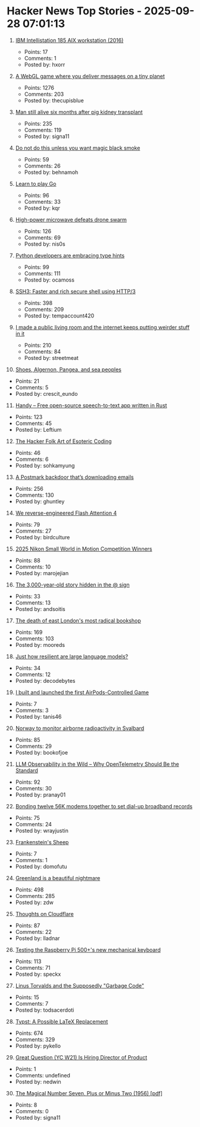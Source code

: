 # Hacker News Top Stories - 2025-09-28 07:01:13

1. [IBM Intellistation 185 AIX workstation (2016)](http://www.ibmfiles.com/pages/intellipower185.htm)
   - Points: 17
   - Comments: 1
   - Posted by: hxorr

2. [A WebGL game where you deliver messages on a tiny planet](https://messenger.abeto.co/)
   - Points: 1276
   - Comments: 203
   - Posted by: thecupisblue

3. [Man still alive six months after pig kidney transplant](https://www.nature.com/articles/d41586-025-02851-w)
   - Points: 235
   - Comments: 119
   - Posted by: signa11

4. [Do not do this unless you want magic black smoke](https://www.linspyre.com/ecoholics/temps.html)
   - Points: 59
   - Comments: 26
   - Posted by: behnamoh

5. [Learn to play Go](https://online-go.com/learn-to-play-go)
   - Points: 96
   - Comments: 33
   - Posted by: kqr

6. [High-power microwave defeats drone swarm](https://www.epirusinc.com/press-releases/epirus-leonidas-high-power-microwave-defeats-49-drone-swarm-100-of-drones-flown-at-live-fire-demonstration)
   - Points: 126
   - Comments: 69
   - Posted by: nis0s

7. [Python developers are embracing type hints](https://pyrefly.org/blog/why-typed-python/)
   - Points: 99
   - Comments: 111
   - Posted by: ocamoss

8. [SSH3: Faster and rich secure shell using HTTP/3](https://github.com/francoismichel/ssh3)
   - Points: 398
   - Comments: 209
   - Posted by: tempaccount420

9. [I made a public living room and the internet keeps putting weirder stuff in it](https://www.theroom.lol)
   - Points: 210
   - Comments: 84
   - Posted by: streetmeat

10. [Shoes, Algernon, Pangea, and sea peoples](https://dynomight.net/shorts-5/)
   - Points: 21
   - Comments: 5
   - Posted by: crescit_eundo

11. [Handy – Free open-source speech-to-text app written in Rust](https://handy.computer/)
   - Points: 123
   - Comments: 45
   - Posted by: Leftium

12. [The Hacker Folk Art of Esoteric Coding](https://thereader.mitpress.mit.edu/the-hacker-folk-art-of-esoteric-coding/)
   - Points: 46
   - Comments: 6
   - Posted by: sohkamyung

13. [A Postmark backdoor that’s downloading emails](https://www.koi.security/blog/postmark-mcp-npm-malicious-backdoor-email-theft)
   - Points: 256
   - Comments: 130
   - Posted by: ghuntley

14. [We reverse-engineered Flash Attention 4](https://modal.com/blog/reverse-engineer-flash-attention-4)
   - Points: 79
   - Comments: 27
   - Posted by: birdculture

15. [2025 Nikon Small World in Motion Competition Winners](https://www.nikonsmallworld.com/galleries/2025-small-world-in-motion-competition)
   - Points: 88
   - Comments: 10
   - Posted by: marojejian

16. [The 3,000-year-old story hidden in the @ sign](https://www.bbc.com/future/article/20250923-the-3000-year-old-story-hidden-in-your-keyboard)
   - Points: 33
   - Comments: 13
   - Posted by: andsoitis

17. [The death of east London's most radical bookshop](https://www.the-londoner.co.uk/scarlett-letters-closure-left-wing-bookshop/)
   - Points: 169
   - Comments: 103
   - Posted by: mooreds

18. [Just how resilient are large language models?](https://www.rdrocket.com/blog/just-how-resilient-are-large-language-models)
   - Points: 34
   - Comments: 12
   - Posted by: decodebytes

19. [I built and launched the first AirPods-Controlled Game](https://apps.apple.com/us/app/ridepods-race-with-head/id6752268828)
   - Points: 7
   - Comments: 3
   - Posted by: tanis46

20. [Norway to monitor airborne radioactivity in Svalbard](https://www.highnorthnews.com/en/norway-monitor-airborne-radioactivity-svalbard)
   - Points: 85
   - Comments: 29
   - Posted by: bookofjoe

21. [LLM Observability in the Wild – Why OpenTelemetry Should Be the Standard](https://signoz.io/blog/llm-observability-opentelemetry/)
   - Points: 92
   - Comments: 30
   - Posted by: pranay01

22. [Bonding twelve 56K modems together to set dial-up broadband records](https://www.tomshardware.com/networking/enthusiasts-bond-twelve-56k-dial-up-modems-together-to-set-dial-up-broadband-records-a-dozen-screeching-boxes-achieve-record-668-kbps-download-speeds)
   - Points: 75
   - Comments: 24
   - Posted by: wrayjustin

23. [Frankenstein's Sheep](https://nymag.com/intelligencer/article/montana-mountain-king-marco-polo-argali-sheep-cloning-labs.html)
   - Points: 7
   - Comments: 1
   - Posted by: domofutu

24. [Greenland is a beautiful nightmare](https://matduggan.com/greenland-is-a-beautiful-nightmare/)
   - Points: 498
   - Comments: 285
   - Posted by: zdw

25. [Thoughts on Cloudflare](https://xn--gckvb8fzb.com/thoughts-on-cloudflare/)
   - Points: 87
   - Comments: 22
   - Posted by: lladnar

26. [Testing the Raspberry Pi 500+'s new mechanical keyboard](https://www.jeffgeerling.com/blog/2025/testing-raspberry-pi-500s-new-mechanical-keyboard)
   - Points: 113
   - Comments: 71
   - Posted by: speckx

27. [Linus Torvalds and the Supposedly "Garbage Code"](https://giodicanio.com/2025/08/27/linus-torvalds-and-the-supposedly-garbage-code/)
   - Points: 15
   - Comments: 7
   - Posted by: todsacerdoti

28. [Typst: A Possible LaTeX Replacement](https://lwn.net/Articles/1037577/)
   - Points: 674
   - Comments: 329
   - Posted by: pykello

29. [Great Question (YC W21) Is Hiring Director of Product](https://www.ycombinator.com/companies/great-question/jobs/9crdslU-director-of-product)
   - Points: 1
   - Comments: undefined
   - Posted by: nedwin

30. [The Magical Number Seven, Plus or Minus Two (1956) [pdf]](https://labs.la.utexas.edu/gilden/files/2016/04/MagicNumberSeven-Miller1956.pdf)
   - Points: 8
   - Comments: 0
   - Posted by: signa11

